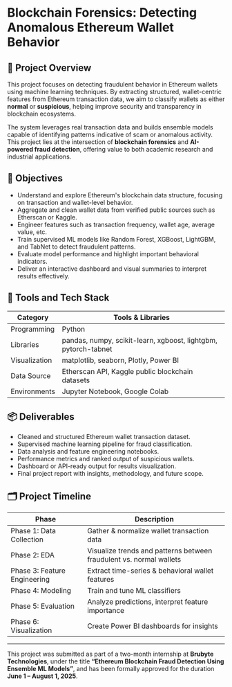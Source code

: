 # Blockchain Forensics: Detecting Anomalous Ethereum Wallet Behavior

## 🚀 Project Overview

This project focuses on detecting fraudulent behavior in Ethereum wallets using machine learning techniques. By extracting structured, wallet-centric features from Ethereum transaction data, we aim to classify wallets as either **normal** or **suspicious**, helping improve security and transparency in blockchain ecosystems.

The system leverages real transaction data and builds ensemble models capable of identifying patterns indicative of scam or anomalous activity. This project lies at the intersection of **blockchain forensics** and **AI-powered fraud detection**, offering value to both academic research and industrial applications.

## 🎯 Objectives

- Understand and explore Ethereum's blockchain data structure, focusing on transaction and wallet-level behavior.
- Aggregate and clean wallet data from verified public sources such as Etherscan or Kaggle.
- Engineer features such as transaction frequency, wallet age, average value, etc.
- Train supervised ML models like Random Forest, XGBoost, LightGBM, and TabNet to detect fraudulent patterns.
- Evaluate model performance and highlight important behavioral indicators.
- Deliver an interactive dashboard and visual summaries to interpret results effectively.

## 🔧 Tools and Tech Stack

| Category         | Tools & Libraries                                  |
|------------------|----------------------------------------------------|
| Programming      | Python                                             |
| Libraries        | pandas, numpy, scikit-learn, xgboost, lightgbm, pytorch-tabnet |
| Visualization    | matplotlib, seaborn, Plotly, Power BI              |
| Data Source      | Etherscan API, Kaggle public blockchain datasets   |
| Environments     | Jupyter Notebook, Google Colab                     |

## 📦 Deliverables

- Cleaned and structured Ethereum wallet transaction dataset.
- Supervised machine learning pipeline for fraud classification.
- Data analysis and feature engineering notebooks.
- Performance metrics and ranked output of suspicious wallets.
- Dashboard or API-ready output for results visualization.
- Final project report with insights, methodology, and future scope.

## 🗂️ Project Timeline

| Phase                         | Description                                                 |
|------------------------------|-------------------------------------------------------------|
| Phase 1: Data Collection      | Gather & normalize wallet transaction data                 |
| Phase 2: EDA                 | Visualize trends and patterns between fraudulent vs. normal wallets |
| Phase 3: Feature Engineering | Extract time-series & behavioral wallet features           |
| Phase 4: Modeling            | Train and tune ML classifiers                              |
| Phase 5: Evaluation          | Analyze predictions, interpret feature importance          |
| Phase 6: Visualization       | Create Power BI dashboards for insights                    |

---

This project was submitted as part of a two-month internship at **Brubyte Technologies**, under the title **“Ethereum Blockchain Fraud Detection Using Ensemble ML Models”**, and has been formally approved for the duration **June 1 – August 1, 2025**.
